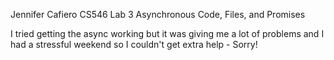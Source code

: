 Jennifer Cafiero
CS546 Lab 3
Asynchronous Code, Files, and Promises

I tried getting the async working but it was giving me a lot of problems and I had a stressful weekend so I couldn't get extra help - Sorry!

